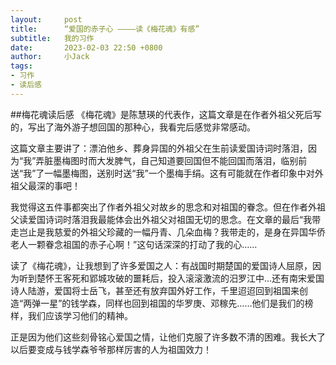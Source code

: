 ```yaml
---
layout:     post
title:      “爱国的赤子心 ————读《梅花魂》有感”
subtitle:   我的习作
date:       2023-02-03 22:50 +0800 
author:     小Jack
tags:  
- 习作
- 读后感
---
```

##梅花魂读后感
《梅花魂》是陈慧瑛的代表作，这篇文章是在作者外祖父死后写的，写出了海外游子想回国的那种心，我看完后感觉非常感动。

这篇文章主要讲了：漂泊他乡、葬身异国的外祖父在生前读爱国诗词时落泪，因为“我”弄脏墨梅图时而大发脾气，自己知道要回国但不能回国而落泪，临别前送“我”了一幅墨梅图，送别时送“我”一个墨梅手绢。这有可能就在作者印象中对外祖父最深的事吧！

我觉得这五件事都突出了作者外祖父对故乡的思念和对祖国的眷念。但在作者外祖父读爱国诗词时落泪我最能体会出外祖父对祖国无切的思念。在文章的最后“我带走岂止是我慈爱的外祖父珍藏的一幅丹青、几朵血梅？我带走的，是身在异国华侨老人一颗眷念祖国的赤子心啊！”这句话深深的打动了我的心……

读了《梅花魂》，让我想到了许多爱国之人：有战国时期楚国的爱国诗人屈原，因为听到楚怀王客死和郢城攻破的噩耗后，投入滚滚激流的汨罗江中…还有南宋爱国诗人陆游，爱国将士岳飞，甚至还有放弃国外好工作，千里迢迢回到祖国来创造“两弹一星”的钱学森，同样也回到祖国的华罗庚、邓稼先……他们是我们的榜样，我们应该学习他们的精神。

正是因为他们这些刻骨铭心爱国之情，让他们克服了许多数不清的困难。我长大了以后要变成与钱学森爷爷那样厉害的人为祖国效力！
